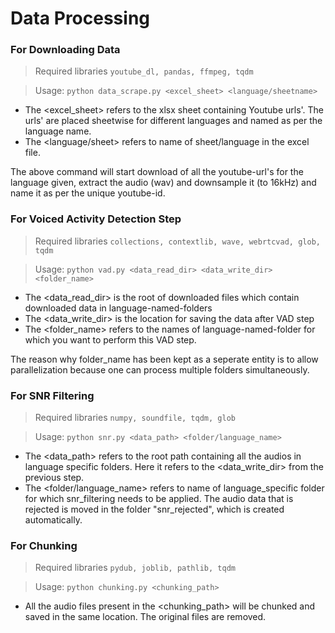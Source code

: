# Data Processing
### For Downloading Data
> Required libraries ```youtube_dl, pandas, ffmpeg, tqdm```

> Usage: ```python data_scrape.py <excel_sheet> <language/sheetname>```

- The <excel_sheet> refers to the xlsx sheet containing Youtube urls'. The urls' are placed sheetwise for different languages and named as per the language name.
- The <language/sheet> refers to name of sheet/language in the excel file.

The above command will start download of all the youtube-url's for the language given, extract the audio (wav) and downsample it (to 16kHz) and name it as per the unique youtube-id.

### For Voiced Activity Detection Step

> Required libraries ```collections, contextlib, wave, webrtcvad, glob, tqdm```

> Usage: ```python vad.py <data_read_dir> <data_write_dir> <folder_name>```

- The <data_read_dir> is the root of downloaded files which contain downloaded data in language-named-folders
- The <data_write_dir> is the location for saving the data after VAD step
- The <folder_name> refers to the names of language-named-folder for which you want to perform this VAD step.

The reason why folder_name has been kept as a seperate entity is to allow parallelization because one can process multiple folders simultaneously.

### For SNR Filtering
> Required libraries ```numpy, soundfile, tqdm, glob```

> Usage: ```python snr.py <data_path> <folder/language_name>```

- The <data_path> refers to the root path containing all the audios in language specific folders. Here it refers to the <data_write_dir> from the previous step.
- The <folder/language_name> refers to name of language_specific folder for which snr_filtering needs to be applied. The audio data that is rejected is moved in the folder "snr_rejected", which is created automatically.

### For Chunking
> Required libraries ```pydub, joblib, pathlib, tqdm```

> Usage: ```python chunking.py <chunking_path>```

- All the audio files present in the <chunking_path> will be chunked and saved in the same location. The original files are removed.

